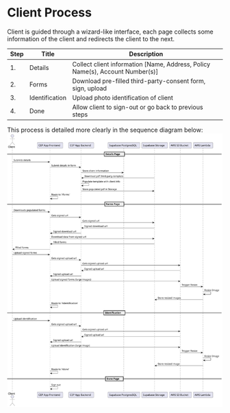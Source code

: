 # Client Process
Client is guided through a wizard-like interface, each page collects some information of the client and redirects the client to the next.

| Step | Title | Description |
| --- | --- | --- |
| 1. | Details | Collect client information [Name, Address, Policy Name(s), Account Number(s)] |
| 2. | Forms | Download pre-filled third-party-consent form, sign, upload |
| 3. | Identification | Upload photo identification of client |
| 4. | Done | Allow client to sign-out or go back to previous steps |

This process is detailed more clearly in the sequence diagram below:
![](../images/client-sequence.svg)